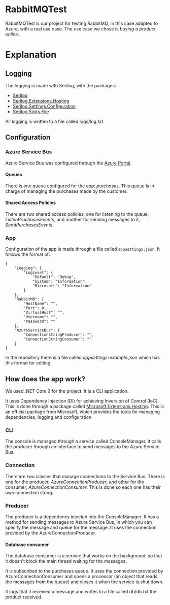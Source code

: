 # RabbitMQTest
RabbitMQTest is our project for testing RabbitMQ, in this case adapted to Azure, with a real use case.
The use case we chose is _buying a product online_.

# Explanation
## Logging
The logging is made with Serilog, with the packages:
- [Serilog](https://www.nuget.org/packages/Serilog/4.3.0)
- [Serilog.Extensions.Hosting](https://www.nuget.org/packages/Serilog.Extensions.Hosting/9.0.0)
- [Serilog.Settings.Configuration](https://www.nuget.org/packages/Serilog.Settings.Configuration/9.0.0)
- [Serilog.Sinks.File](https://www.nuget.org/packages/Serilog.Sinks.File/7.0.0)

All logging is written to a file called logs/log.txt

## Configuration
### Azure Service Bus
Azure Service Bus was configured through the [Azure Portal](https://portal.azure.com/#home).

#### Queues
There is one queue configured for the app: *_purchases_*. This queue is in charge of managing the purchases made by the customer.

#### Shared Access Policies
There are two shared access policies, one for listening to the queue, _ListenPruchasesEvents_, and another for sending messages to it, _SendPurchasesEvents_.

### App
Configuration of the app is made through a file called `appsettings.json`. It follows the format of:
```
{
    "Logging": {
        "LogLevel": {
            "Default": "Debug",
            "System": "Information",
            "Microsoft": "Information"
        }
    },
    "RabbitMQ": {
        "HostName": "",
        "Port": 0,
        "VirtualHost": "",
        "Username": "",
        "Password": ""
    },
    "AzureServiceBus": {
        "ConnectionStringProducer": "",
        "ConnectionStringConsumer": ""
    }
}
```
In the repository there is a file called _appsettings-example.json_ which has this format for editing.

## How does the app work?
We used .NET Core 9 for the project. It is a CLI application.

It uses Dependency Injection (DI) for achieving Inversion of Control (IoC).
This is done through a package called [Microsoft.Extensions.Hosting](https://www.nuget.org/packages/Microsoft.Extensions.Hosting/9.0.5).
This is an official package from Microsoft, which provides the tools for managing dependencies, logging and configuration.

### CLI
The console is managed through a service called ConsoleManager. It calls the producer through an interface to send messages to the Azure Service Bus.

### Connection
There are two classes that manage connections to the Service Bus. There is one for the producer, _AzureConnectionProducer_, and other for the consumer, _AzureConnectionConsumer_. This is done so each one has their own connection string.

### Producer
The producer is a dependency injected into the ConsoleManager. It has a method for sending messages to Azure Service Bus, in which you can specify the message and queue for the message. It uses the connection provided by the AzureConnectionProducer.

#### Database consumer
The database consumer is a service that works on the background, so that it doesn't block the main thread waiting for the messages.

It is subscribed to the purchases queue. It uses the connection provided by AzureConnectionConsumer and opens a processor (an object that reads the messages from the queue) and closes it when the service is shut down. 

It logs that it received a message and writes to a file called db/db.txt the product received.

